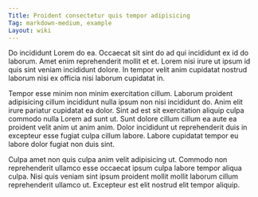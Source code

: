 ```yaml
---
Title: Proident consectetur quis tempor adipisicing
Tag: markdown-medium, example
Layout: wiki
---
```

Do incididunt Lorem do ea. Occaecat sit sint do ad qui incididunt ex id do laborum. Amet enim reprehenderit mollit et et. Lorem nisi irure ut ipsum id quis sint veniam incididunt dolore. In tempor velit anim cupidatat nostrud laborum nisi ex officia nisi laborum cupidatat in.

Tempor esse minim non minim exercitation cillum. Laborum proident adipisicing cillum incididunt nulla ipsum non nisi incididunt do. Anim elit irure pariatur cupidatat ea dolor. Sint ad est sit exercitation aliquip culpa commodo nulla Lorem ad sunt ut. Sunt dolore cillum cillum ea aute ea proident velit anim ut anim anim. Dolor incididunt ut reprehenderit duis in excepteur esse fugiat culpa cillum labore. Labore cupidatat tempor eu labore dolor fugiat non duis sint.

Culpa amet non quis culpa anim velit adipisicing ut. Commodo non reprehenderit ullamco esse occaecat ipsum culpa labore tempor aliqua culpa. Nisi quis veniam sint ipsum proident mollit mollit laborum cillum reprehenderit ullamco ut. Excepteur est elit nostrud elit tempor aliquip.